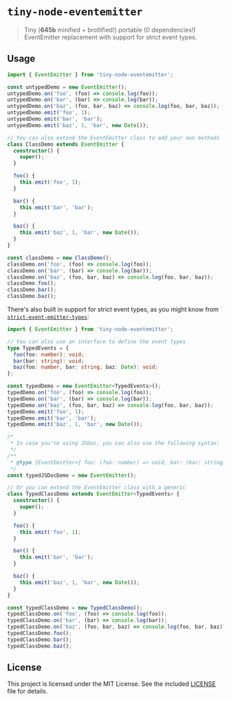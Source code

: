 # `tiny-node-eventemitter`

> Tiny (**645b** minified + brotlified!) portable (0 dependencies!) EventEmitter replacement with support for strict event types.

## Usage

```ts
import { EventEmitter } from 'tiny-node-eventemitter';

const untypedDemo = new EventEmitter();
untypedDemo.on('foo', (foo) => console.log(foo));
untypedDemo.on('bar', (bar) => console.log(bar));
untypedDemo.on('baz', (foo, bar, baz) => console.log(foo, bar, baz));
untypedDemo.emit('foo', 1);
untypedDemo.emit('bar', 'bar');
untypedDemo.emit('baz', 1, 'bar', new Date());

// You can also extend the EventEmitter class to add your own methods
class ClassDemo extends EventEmitter {
  constructor() {
    super();
  }

  foo() {
    this.emit('foo', 1);
  }

  bar() {
    this.emit('bar', 'bar');
  }

  baz() {
    this.emit('baz', 1, 'bar', new Date());
  }
}

const classDemo = new ClassDemo();
classDemo.on('foo', (foo) => console.log(foo));
classDemo.on('bar', (bar) => console.log(bar));
classDemo.on('baz', (foo, bar, baz) => console.log(foo, bar, baz));
classDemo.foo();
classDemo.bar();
classDemo.baz();
```

There's also built in support for strict event types, as you might know from [`strict-event-emitter-types`](https://npmjs.com/strict-event-emitter-types):

```ts
import { EventEmitter } from 'tiny-node-eventemitter';

// You can also use an interface to define the event types
type TypedEvents = {
  foo(foo: number): void;
  bar(bar: string): void;
  baz(foo: number, bar: string, baz: Date): void;
};

const typedDemo = new EventEmitter<TypedEvents>();
typedDemo.on('foo', (foo) => console.log(foo));
typedDemo.on('bar', (bar) => console.log(bar));
typedDemo.on('baz', (foo, bar, baz) => console.log(foo, bar, baz));
typedDemo.emit('foo', 1);
typedDemo.emit('bar', 'bar');
typedDemo.emit('baz', 1, 'bar', new Date());

/*
 * In case you're using JSDoc, you can also use the following syntax:
 */
/**
 * @type {EventEmitter<{ foo: (foo: number) => void, bar: (bar: string) => void, baz: (foo: number, bar: string, baz: Date) => void }>}
 */
const typedJSDocDemo = new EventEmitter();

// Or you can extend the EventEmitter class with a generic
class TypedClassDemo extends EventEmitter<TypedEvents> {
  constructor() {
    super();
  }

  foo() {
    this.emit('foo', 1);
  }

  bar() {
    this.emit('bar', 'bar');
  }

  baz() {
    this.emit('baz', 1, 'bar', new Date());
  }
}

const typedClassDemo = new TypedClassDemo();
typedClassDemo.on('foo', (foo) => console.log(foo));
typedClassDemo.on('bar', (bar) => console.log(bar));
typedClassDemo.on('baz', (foo, bar, baz) => console.log(foo, bar, baz));
typedClassDemo.foo();
typedClassDemo.bar();
typedClassDemo.baz();
```

## License

This project is licensed under the MIT License. See the included [LICENSE](/LICENSE) file for details.
